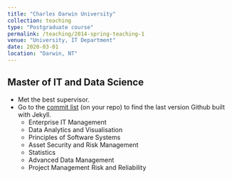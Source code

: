 ```yaml
---
title: "Charles Darwin University"
collection: teaching
type: "Postgraduate course"
permalink: /teaching/2014-spring-teaching-1
venue: "University, IT Department"
date: 2020-03-01
location: "Darwin, NT"
---
```


## Master of IT and Data Science

* Met the best supervisor.
* Go to the [commit list](https://github.com/academicpages/academicpages.github.io/commits/master) (on your repo) to find the last version Github built with Jekyll. 
  * Enterprise IT Management
  * Data Analytics and Visualisation
  * Principles of Software Systems
  * Asset Security and Risk Management
  * Statistics
  * Advanced Data Management
  * Project Management Risk and Reliability